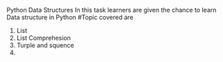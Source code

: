 Python Data Structures
In this task learners are given the chance to learn Data structure in Python
#Topic covered are
1. List
2. List Comprehesion
3. Turple and squence
4. 
